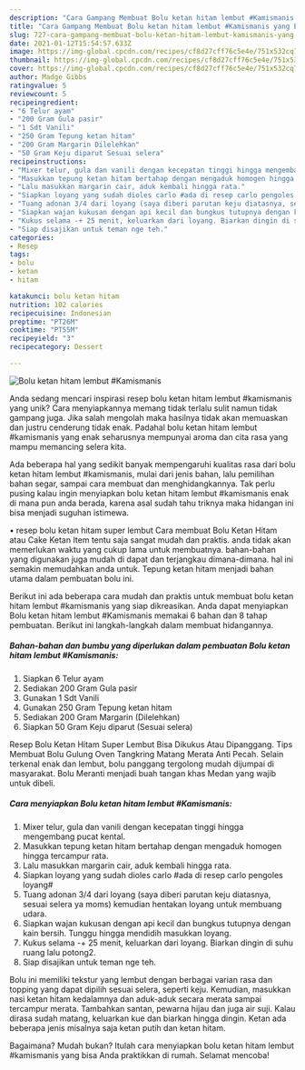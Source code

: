 ```yaml
---
description: "Cara Gampang Membuat Bolu ketan hitam lembut #Kamismanis yang Enak Banget"
title: "Cara Gampang Membuat Bolu ketan hitam lembut #Kamismanis yang Enak Banget"
slug: 727-cara-gampang-membuat-bolu-ketan-hitam-lembut-kamismanis-yang-enak-banget
date: 2021-01-12T15:54:57.633Z
image: https://img-global.cpcdn.com/recipes/cf8d27cff76c5e4e/751x532cq70/bolu-ketan-hitam-lembut-kamismanis-foto-resep-utama.jpg
thumbnail: https://img-global.cpcdn.com/recipes/cf8d27cff76c5e4e/751x532cq70/bolu-ketan-hitam-lembut-kamismanis-foto-resep-utama.jpg
cover: https://img-global.cpcdn.com/recipes/cf8d27cff76c5e4e/751x532cq70/bolu-ketan-hitam-lembut-kamismanis-foto-resep-utama.jpg
author: Madge Gibbs
ratingvalue: 5
reviewcount: 5
recipeingredient:
- "6 Telur ayam"
- "200 Gram Gula pasir"
- "1 Sdt Vanili"
- "250 Gram Tepung ketan hitam"
- "200 Gram Margarin Dilelehkan"
- "50 Gram Keju diparut Sesuai selera"
recipeinstructions:
- "Mixer telur, gula dan vanili dengan kecepatan tinggi hingga mengembang pucat kental."
- "Masukkan tepung ketan hitam bertahap dengan mengaduk homogen hingga tercampur rata."
- "Lalu masukkan margarin cair, aduk kembali hingga rata."
- "Siapkan loyang yang sudah dioles carlo #ada di resep carlo pengoles loyang#"
- "Tuang adonan 3/4 dari loyang (saya diberi parutan keju diatasnya, sesuai selera ya moms) kemudian hentakan loyang untuk membuang udara."
- "Siapkan wajan kukusan dengan api kecil dan bungkus tutupnya dengan kain bersih. Tunggu hingga mendidih masukkan loyang."
- "Kukus selama -+ 25 menit, keluarkan dari loyang. Biarkan dingin di suhu ruang lalu potong2."
- "Siap disajikan untuk teman nge teh."
categories:
- Resep
tags:
- bolu
- ketan
- hitam

katakunci: bolu ketan hitam 
nutrition: 102 calories
recipecuisine: Indonesian
preptime: "PT26M"
cooktime: "PT55M"
recipeyield: "3"
recipecategory: Dessert

---
```



![Bolu ketan hitam lembut #Kamismanis](https://img-global.cpcdn.com/recipes/cf8d27cff76c5e4e/751x532cq70/bolu-ketan-hitam-lembut-kamismanis-foto-resep-utama.jpg)

Anda sedang mencari inspirasi resep bolu ketan hitam lembut #kamismanis yang unik? Cara menyiapkannya memang tidak terlalu sulit namun tidak gampang juga. Jika salah mengolah maka hasilnya tidak akan memuaskan dan justru cenderung tidak enak. Padahal bolu ketan hitam lembut #kamismanis yang enak seharusnya mempunyai aroma dan cita rasa yang mampu memancing selera kita.

Ada beberapa hal yang sedikit banyak mempengaruhi kualitas rasa dari bolu ketan hitam lembut #kamismanis, mulai dari jenis bahan, lalu pemilihan bahan segar, sampai cara membuat dan menghidangkannya. Tak perlu pusing kalau ingin menyiapkan bolu ketan hitam lembut #kamismanis enak di mana pun anda berada, karena asal sudah tahu triknya maka hidangan ini bisa menjadi suguhan istimewa.

• resep bolu ketan hitam super lembut Cara membuat Bolu Ketan Hitam atau Cake Ketan Item tentu saja sangat mudah dan praktis. anda tidak akan memerlukan waktu yang cukup lama untuk membuatnya. bahan-bahan yang digunakan juga mudah di dapat dan terjangkau dimana-dimana. hal ini semakin memudahkan anda untuk. Tepung ketan hitam menjadi bahan utama dalam pembuatan bolu ini.


Berikut ini ada beberapa cara mudah dan praktis untuk membuat bolu ketan hitam lembut #kamismanis yang siap dikreasikan. Anda dapat menyiapkan Bolu ketan hitam lembut #Kamismanis memakai 6 bahan dan 8 tahap pembuatan. Berikut ini langkah-langkah dalam membuat hidangannya.

<!--inarticleads1-->

##### Bahan-bahan dan bumbu yang diperlukan dalam pembuatan Bolu ketan hitam lembut #Kamismanis:

1. Siapkan 6 Telur ayam
1. Sediakan 200 Gram Gula pasir
1. Gunakan 1 Sdt Vanili
1. Gunakan 250 Gram Tepung ketan hitam
1. Sediakan 200 Gram Margarin (Dilelehkan)
1. Siapkan 50 Gram Keju diparut (Sesuai selera)


Resep Bolu Ketan Hitam Super Lembut Bisa Dikukus Atau Dipanggang. Tips Membuat Bolu Gulung Oven Tangkring Matang Merata Anti Pecah. Selain terkenal enak dan lembut, bolu panggang tergolong mudah dijumpai di masyarakat. Bolu Meranti menjadi buah tangan khas Medan yang wajib untuk dibeli. 

<!--inarticleads2-->

##### Cara menyiapkan Bolu ketan hitam lembut #Kamismanis:

1. Mixer telur, gula dan vanili dengan kecepatan tinggi hingga mengembang pucat kental.
1. Masukkan tepung ketan hitam bertahap dengan mengaduk homogen hingga tercampur rata.
1. Lalu masukkan margarin cair, aduk kembali hingga rata.
1. Siapkan loyang yang sudah dioles carlo #ada di resep carlo pengoles loyang#
1. Tuang adonan 3/4 dari loyang (saya diberi parutan keju diatasnya, sesuai selera ya moms) kemudian hentakan loyang untuk membuang udara.
1. Siapkan wajan kukusan dengan api kecil dan bungkus tutupnya dengan kain bersih. Tunggu hingga mendidih masukkan loyang.
1. Kukus selama -+ 25 menit, keluarkan dari loyang. Biarkan dingin di suhu ruang lalu potong2.
1. Siap disajikan untuk teman nge teh.


Bolu ini memiliki tekstur yang lembut dengan berbagai varian rasa dan topping yang dapat dipilih sesuai selera, seperti keju. Kemudian, masukkan nasi ketan hitam kedalamnya dan aduk-aduk secara merata sampai tercampur merata. Tambahkan santan, pewarna hijau dan juga air suji. Kalau dirasa sudah matang, keluarkan kue dan biarkan hingga dingin. Ketan ada beberapa jenis misalnya saja ketan putih dan ketan hitam. 

Bagaimana? Mudah bukan? Itulah cara menyiapkan bolu ketan hitam lembut #kamismanis yang bisa Anda praktikkan di rumah. Selamat mencoba!
